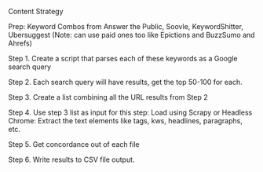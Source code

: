 Content Strategy

Prep: Keyword Combos from Answer the Public, Soovle, KeywordShitter, Ubersuggest
(Note: can use paid ones too like Epictions and BuzzSumo and Ahrefs)

Step 1. Create a script that parses each of these keywords as a Google search query

Step 2. Each search query will have results, get the top 50-100 for each.

Step 3. Create a list combining all the URL results from Step 2

Step 4. Use step 3 list as input for this step: Load using Scrapy or Headless Chrome: Extract the text elements like tags, kws, headlines, paragraphs, etc.

Step 5. Get concordance out of each file

Step 6. Write results to CSV file output. 
